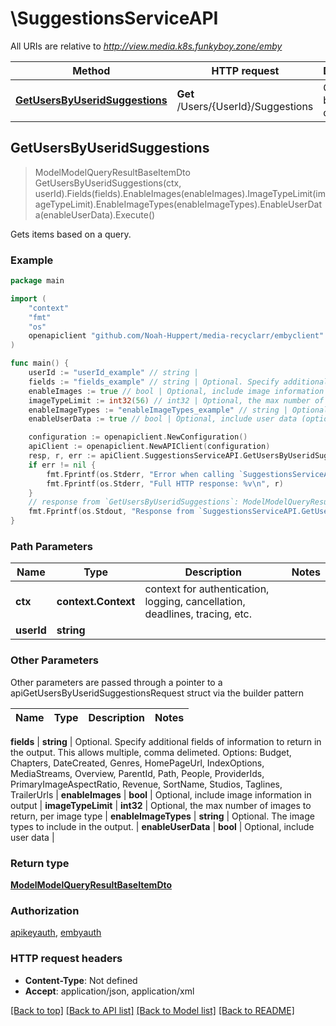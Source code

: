 # \SuggestionsServiceAPI

All URIs are relative to *http://view.media.k8s.funkyboy.zone/emby*

Method | HTTP request | Description
------------- | ------------- | -------------
[**GetUsersByUseridSuggestions**](SuggestionsServiceAPI.md#GetUsersByUseridSuggestions) | **Get** /Users/{UserId}/Suggestions | Gets items based on a query.



## GetUsersByUseridSuggestions

> ModelModelQueryResultBaseItemDto GetUsersByUseridSuggestions(ctx, userId).Fields(fields).EnableImages(enableImages).ImageTypeLimit(imageTypeLimit).EnableImageTypes(enableImageTypes).EnableUserData(enableUserData).Execute()

Gets items based on a query.



### Example

```go
package main

import (
	"context"
	"fmt"
	"os"
	openapiclient "github.com/Noah-Huppert/media-recyclarr/embyclient"
)

func main() {
	userId := "userId_example" // string | 
	fields := "fields_example" // string | Optional. Specify additional fields of information to return in the output. This allows multiple, comma delimeted. Options: Budget, Chapters, DateCreated, Genres, HomePageUrl, IndexOptions, MediaStreams, Overview, ParentId, Path, People, ProviderIds, PrimaryImageAspectRatio, Revenue, SortName, Studios, Taglines, TrailerUrls (optional)
	enableImages := true // bool | Optional, include image information in output (optional)
	imageTypeLimit := int32(56) // int32 | Optional, the max number of images to return, per image type (optional)
	enableImageTypes := "enableImageTypes_example" // string | Optional. The image types to include in the output. (optional)
	enableUserData := true // bool | Optional, include user data (optional)

	configuration := openapiclient.NewConfiguration()
	apiClient := openapiclient.NewAPIClient(configuration)
	resp, r, err := apiClient.SuggestionsServiceAPI.GetUsersByUseridSuggestions(context.Background(), userId).Fields(fields).EnableImages(enableImages).ImageTypeLimit(imageTypeLimit).EnableImageTypes(enableImageTypes).EnableUserData(enableUserData).Execute()
	if err != nil {
		fmt.Fprintf(os.Stderr, "Error when calling `SuggestionsServiceAPI.GetUsersByUseridSuggestions``: %v\n", err)
		fmt.Fprintf(os.Stderr, "Full HTTP response: %v\n", r)
	}
	// response from `GetUsersByUseridSuggestions`: ModelModelQueryResultBaseItemDto
	fmt.Fprintf(os.Stdout, "Response from `SuggestionsServiceAPI.GetUsersByUseridSuggestions`: %v\n", resp)
}
```

### Path Parameters


Name | Type | Description  | Notes
------------- | ------------- | ------------- | -------------
**ctx** | **context.Context** | context for authentication, logging, cancellation, deadlines, tracing, etc.
**userId** | **string** |  | 

### Other Parameters

Other parameters are passed through a pointer to a apiGetUsersByUseridSuggestionsRequest struct via the builder pattern


Name | Type | Description  | Notes
------------- | ------------- | ------------- | -------------

 **fields** | **string** | Optional. Specify additional fields of information to return in the output. This allows multiple, comma delimeted. Options: Budget, Chapters, DateCreated, Genres, HomePageUrl, IndexOptions, MediaStreams, Overview, ParentId, Path, People, ProviderIds, PrimaryImageAspectRatio, Revenue, SortName, Studios, Taglines, TrailerUrls | 
 **enableImages** | **bool** | Optional, include image information in output | 
 **imageTypeLimit** | **int32** | Optional, the max number of images to return, per image type | 
 **enableImageTypes** | **string** | Optional. The image types to include in the output. | 
 **enableUserData** | **bool** | Optional, include user data | 

### Return type

[**ModelModelQueryResultBaseItemDto**](ModelQueryResultBaseItemDto.md)

### Authorization

[apikeyauth](../README.md#apikeyauth), [embyauth](../README.md#embyauth)

### HTTP request headers

- **Content-Type**: Not defined
- **Accept**: application/json, application/xml

[[Back to top]](#) [[Back to API list]](../README.md#documentation-for-api-endpoints)
[[Back to Model list]](../README.md#documentation-for-models)
[[Back to README]](../README.md)


